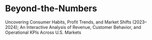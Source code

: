 # Beyond-the-Numbers
Uncovering Consumer Habits, Profit Trends, and Market Shifts (2023–2024); An Interactive Analysis of Revenue, Customer Behavior, and Operational KPIs Across U.S. Markets
